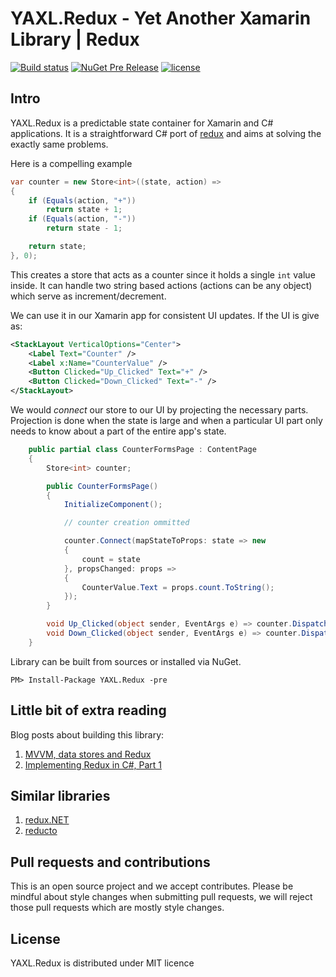 # YAXL.Redux - Yet Another Xamarin Library | Redux
[![Build status](https://ci.appveyor.com/api/projects/status/fb3rycbb6mys2k8e?svg=true)](https://ci.appveyor.com/project/tpetrina/yaxl-redux)
[![NuGet Pre Release](https://img.shields.io/nuget/vpre/YAXL.Redux.svg?maxAge=2592000)]()
[![license](https://img.shields.io/github/license/mashape/apistatus.svg?maxAge=2592000)]()

## Intro

YAXL.Redux is a predictable state container for Xamarin and C# applications. It is a straightforward C# port of [redux](https://github.com/reactjs/redux) and aims at solving the exactly same problems.

Here is a compelling example

```csharp
var counter = new Store<int>((state, action) =>
{
    if (Equals(action, "+"))
        return state + 1;
    if (Equals(action, "-"))
        return state - 1;

    return state;
}, 0);
```

This creates a store that acts as a counter since it holds a single `int` value inside. It can handle two string based actions (actions can be any object) which serve as increment/decrement.

We can use it in our Xamarin app for consistent UI updates. If the UI is give as:

```xml
<StackLayout VerticalOptions="Center">
	<Label Text="Counter" />
	<Label x:Name="CounterValue" />
	<Button Clicked="Up_Clicked" Text="+" />
	<Button Clicked="Down_Clicked" Text="-" />
</StackLayout>
```

We would *connect* our store to our UI by projecting the necessary parts. Projection is done when the state is large and when a particular UI part only needs to know about a part of the entire app's state.

```csharp
    public partial class CounterFormsPage : ContentPage
    {
        Store<int> counter;

        public CounterFormsPage()
        {
            InitializeComponent();

            // counter creation ommitted

            counter.Connect(mapStateToProps: state => new
            {
                count = state
            }, propsChanged: props =>
            {
                CounterValue.Text = props.count.ToString();
            });
        }

        void Up_Clicked(object sender, EventArgs e) => counter.Dispatch("+");
        void Down_Clicked(object sender, EventArgs e) => counter.Dispatch("-");
    }
```

Library can be built from sources or installed via NuGet.

    PM> Install-Package YAXL.Redux -pre
    
## Little bit of extra reading

Blog posts about building this library:

 1. [MVVM, data stores and Redux](http://massivepixel.co/blog/post/mvvm-data-redux)
 2. [Implementing Redux in C#, Part 1](http://massivepixel.co/blog/post/redux-csharp-part1)
 
## Similar libraries

 1. [redux.NET](https://github.com/GuillaumeSalles/redux.NET)
 2. [reducto](https://github.com/pshomov/reducto)

## Pull requests and contributions

This is an open source project and we accept contributes. Please be mindful about style changes when submitting pull requests, we will reject those pull requests which are mostly style changes.

## License

YAXL.Redux is distributed under MIT licence

